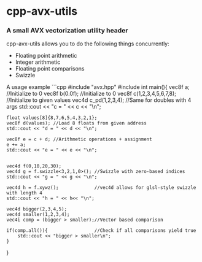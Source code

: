 # cpp-avx-utils
### A small AVX vectorization utility header
cpp-avx-utils allows you to do the following things concurrently:

- Floating point arithmetic
- Integer arithmetic
- Floating point comparisons
- Swizzle
<a/>
A usage example
```cpp
#include "avx.hpp"
#include <iostream>
int main(){
    vec8f a; //Initialize to 0
    vec8f b(0.0f); //Initialize to 0
    vec8f c(1,2,3,4,5,6,7,8); //Initialize to given values
    vec4d c_pd(1,2,3,4);      //Same for doubles with 4 args
    std::cout << "c = " << c  << "\n";

    float values[8]{8,7,6,5,4,3,2,1};
    vec8f d(values); //Load 8 floats from given address
    std::cout << "d = " << d << "\n";

    vec8f e = c + d; //Arithmetic operations + assignment   
    e += a;
    std::cout << "e = " << e << "\n";
    

    vec4d f(0,10,20,30);
    vec4d g = f.swizzle<3,2,1,0>(); //Swizzle with zero-based indices
    std::cout << "g = " << g << "\n";

    vec4d h = f.xywz();             //vec4d allows for glsl-style swizzle with length 4
    std::cout << "h = " << h<< "\n";

    vec4d bigger(2,3,4,5);
    vec4d smaller(1,2,3,4);
    vec4i comp = (bigger > smaller);//Vector based comparison

    if(comp.all()){                 //Check if all comparisons yield true  
        std::cout << "bigger > smaller\n";
    }
}
```